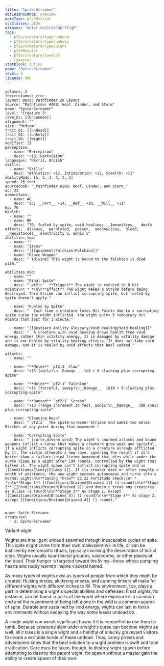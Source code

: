 ```yaml
---
title: "Spite-Screamer"
obsidianUIMode: preview
noteType: pf2eMonster
cssClasses: pf2e
aliases: "Actor.Se15c2tODprfFJqP" 
tags:
  - pf2e/creature/type/undead
  - pf2e/creature/type/unholy
  - pf2e/creature/type/wight
  - pf2eMonster
  - pf2e/creature/level/5
  - remaster
statblock: inline
name: "Spite-Screamer"
level: 5
license: ORC
---
```


```statblock
columns: 2
forcecolumns: true
layout: Basic Pathfinder 2e Layout
source: "Pathfinder #208: Hoof, Cinder, and Storm"
name: "Spite-Screamer"
level: "Creature 5"
rare_03: [[Uncommon]]
alignment: ""
size: "Medium"
trait_01: [[undead]]
trait_02: [[unholy]]
trait_03: [[wight]]
modifier: 13
perception:
  - name: "Perception"
    desc: "+13; Darkvision"
languages: "Necril, Orcish"
skills:
  - name: "Skills"
    desc: "Athletics: +12, Intimidation: +12, Stealth: +11"
abilityMods: [5, 2, 3, 0, 2, 3]
speed: 25 feet
sourcebook: "_Pathfinder #208: Hoof, Cinder, and Storm_"
ac: 23
armorclass:
  - name: AC
    desc: "23; __Fort__ +14, __Ref__ +10, __Will__ +11"
hp: 70
health:
  - name: ""
  - name: HP
    desc: "70, fueled by spite, void healing; __Immunities__  death effects,  disease,  paralyzed,  poison,  unconscious,  bleed; __Resistances__ electricity 5, sonic 5"
abilities_top:
  - name: ""
  - name: "Items"
    desc: "[[Equipment/Falchion|Falchion]]"
  - name: "Grave Weapon"
    desc: " (divine) This wight is bound to the falchion it died with."

abilities_mid:
  - name: ""
  - name: "Final Spite"
    desc: "`pf2:r`  **Trigger** The wight is reduced to 0 Hit Points\n* * *\n\n**Effect** The wight makes a Strike before being destroyed. This Strike can inflict corrupting spite, but fueled by spite doesn't apply."

  - name: "Fueled by Spite"
    desc: "  Each time a creature loses Hit Points due to a corrupting spite curse the wight inflicted, the wight gains 5 temporary Hit Points that last for 1 minute."

  - name: "[[Bestiary Ability Glossary/Void Healing|Void Healing]]"
    desc: "  A creature with void healing draws health from void energy rather than vitality energy. It is damaged by vitality damage and is not healed by vitality healing effects. It does not take void damage, and it is healed by void effects that heal undead."

attacks:
  - name: ""

  - name: "**Melee** `pf2:1` Claw"
    desc: "+15 (agile)\n__Damage__  1d8 + 9 slashing plus corrupting-spite"

  - name: "**Melee** `pf2:1` Falchion"
    desc: "+15 (forceful, sweep)\n__Damage__  1d10 + 9 slashing plus corrupting-spite"

  - name: "**Ranged** `pf2:1` Scream"
    desc: "+13 (range increment 30 feet, sonic)\n__Damage__  3d8 sonic plus corrupting-spite"

  - name: "Cleaving Rush"
    desc: "`pf2:2`  The spite-screamer Strides and makes two melee Strikes at any point during that movement."

  - name: "Corrupting Spite"
    desc: " (curse,divine,void) The wight's unarmed attacks and bound weapons inflict a curse that makes a creature grow weak and spiteful. If a wight inflicts corrupting spite on a creature already afflicted by it, the victim attempts a new save, ignoring the result if it's better than a failure.\n\nA living humanoid that dies while under the curse rises as a wight after 1d4 rounds, controlled by the wight that killed it. The wight spawn can't inflict corrupting spite and is [[Conditions/Clumsy|Clumsy 2]]. If its creator dies or after roughly a month of existence, the new wight becomes autonomous and turns into a normal wight\n\n**Saving Throw** DC 22 Fortitude check;\n* * *\n\n**Stage 1** [[Conditions/Drained|Drained 1]] (1 round)\n\n**Stage 2** [[Conditions/Drained|Drained 2]] and doesn't treat any creatures as allies (1 round)\n\n**Stage 3** As stage 2, except [[Conditions/Drained|Drained 3]] (1 round)\n\n**Stage 4** As stage 2, except [[Conditions/Drained|Drained 4]] (1 round)."
 
```

```encounter-table
name: Spite-Screamer
creatures:
  - 1: Spite-Screamer
```


Variant wight

Wights are intelligent undead spawned through inescapable cycles of spite. This spite might come from their own malevolent will in life, or can be instilled by necromantic rituals, typically involving the desecration of burial sites. Wights usually haunt burial grounds, catacombs, or other places of the dead. Their hunger is targeted toward the living—those whose pumping hearts and ruddy warmth inspire visceral hatred.

As many types of wights exist as types of people from which they might be created. Hulking brutes, skittering sneaks, and cunning tinkers all make for different wights with different niches to fill. The environment, too, plays a part in determining a wight's special abilities and defenses. Frost wights, for instance, can be found in parts of the world where exposure is a common end and the resentment of being left alone in the wild is a common source of spite. Durable and sustained by void energy, wights can last in harsh environments without decaying the way some lesser undead do.

A single wight can wreak significant havoc if it is compelled to rise from its tomb. Because creatures slain under a wight's curse can become wights as well, all it takes is a single wight and a handful of unlucky graveyard visitors to create a veritable horde of these undead. Thus, canny priests and adventurers know that the best solution to a wight problem is swift and total eradication. Care must be taken, though, to destroy wight spawn before attempting to destroy the parent wight, for spawn without a master gain the ability to create spawn of their own.
